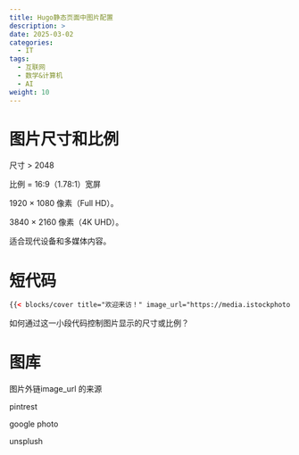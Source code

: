 ```yaml
---
title: Hugo静态页面中图片配置
description: >
date: 2025-03-02
categories:
  - IT
tags:
  - 互联网
  - 数学&计算机
  - AI
weight: 10
---
```


# 图片尺寸和比例

尺寸 > 2048

比例 = 16:9（1.78:1）宽屏

1920 × 1080 像素（Full HD）。

3840 × 2160 像素（4K UHD）。

适合现代设备和多媒体内容。


# 短代码

```html
{{< blocks/cover title="欢迎来访！" image_url="https://media.istockphoto.com/id/1092610838/de/foto/sie-liebt-fürsorge-für-die-hühner.jpg?s=2048x2048&w=is&k=20&c=s1fbpMqiVJCcRZkdA1ZRtNPNweJiUQ_TZD3CjoopQ6c=" image_anchor="top" height="full" />}}
```

如何通过这一小段代码控制图片显示的尺寸或比例？


# 图库

图片外链image_url 的来源

pintrest

google photo 

unsplush

